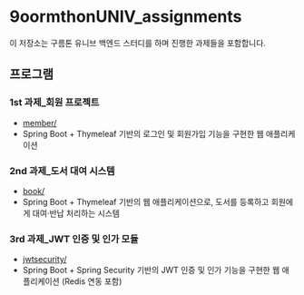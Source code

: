 # 9oormthonUNIV_assignments

이 저장소는 구름톤 유니브 백엔드 스터디를 하며 진행한 과제들을 포함합니다.

## 프로그램

### 1st 과제_회원 프로젝트

- [member/](member/)
- Spring Boot + Thymeleaf 기반의 로그인 및 회원가입 기능을 구현한 웹 애플리케이션

### 2nd 과제_도서 대여 시스템

- [book/](book/)
- Spring Boot + Thymeleaf 기반의 웹 애플리케이션으로, 도서를 등록하고 회원에게 대여·반납 처리하는 시스템

### 3rd 과제_JWT 인증 및 인가 모듈

- [jwtsecurity/](jwtsecurity/)
- Spring Boot + Spring Security 기반의 JWT 인증 및 인가 기능을 구현한 웹 애플리케이션 (Redis 연동 포함)
